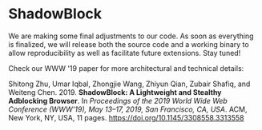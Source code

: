 # ShadowBlock
We are making some final adjustments to our code. As soon as everything is finalized, we will release both the source code and a working binary to allow reproducibility as well as facilitate future extensions. Stay tuned!

Check our WWW '19 paper for more architectural and technical details:

Shitong Zhu, Umar Iqbal, Zhongjie Wang, Zhiyun Qian, Zubair Shafiq, and Weiteng Chen. 2019. **ShadowBlock: A Lightweight and Stealthy Adblocking Browser**. In *Proceedings of the 2019 World Wide Web Conference (WWW’19), May 13–17, 2019, San Francisco, CA, USA*. ACM, New York, NY, USA, 11 pages. https://doi.org/10.1145/3308558.3313558
